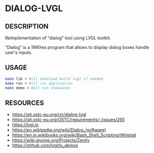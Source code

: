 # DIALOG-LVGL #

## DESCRIPTION ##

Reimplementation of "dialog" tool using LVGL toolkit.

"Dialog" is a 1990ies program that allows to display dialog boxes handle user's inputs.

## USAGE ##

```sh
make lib # Will download build lvgl if needed
make run # Will run application
make demo # Will run showcases
```

## RESOURCES ##

- <https://git.ostc-eu.org/rzr/dialog-lvgl>
- <https://git.ostc-eu.org/OSTC/requirements/-/issues/265>
- <https://lvgl.io>
- <https://en.wikipedia.org/wiki/Dialog_(software)>
- <https://en.m.wikibooks.org/wiki/Bash_Shell_Scripting/Whiptail>
- <https://wiki.gnome.org/Projects/Zenity>
- <https://github.com/lvgl/lv_demos>


